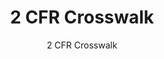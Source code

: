 ---
layout: resources-landing
title: "2 CFR Crosswalk"
subtitle: "2 CFR Crosswalk"
doc-link: ../assets/files/2-CFR-Crosswalk_20201106.xlsx
filters: federal-financial-assistance guidance omb 2021
fiscal_year: 2021
---